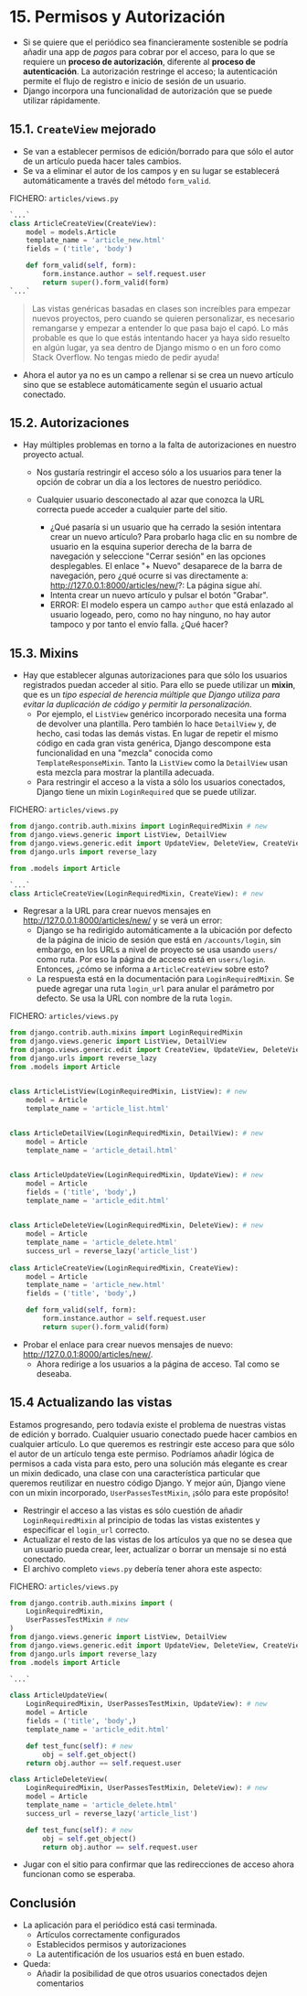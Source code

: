# 15. Permisos y Autorización

- Si se quiere que el periódico sea financieramente sostenible se podría añadir una app de *pagos* para cobrar por el acceso, para lo que se requiere un **proceso de autorización**, diferente al **proceso de autenticación**. La autorización restringe el acceso; la autenticación permite el flujo de registro e inicio de sesión de un usuario.
- Django incorpora una funcionalidad de autorización que se puede utilizar rápidamente. 

## 15.1. `CreateView` mejorado
- Se van a establecer permisos de edición/borrado para que sólo el autor de un artículo pueda hacer tales cambios.
- Se va a eliminar el autor de los campos y en su lugar se establecerá automáticamente a través del método `form_valid`.

FICHERO: `articles/views.py`
```python
`...`
class ArticleCreateView(CreateView):
    model = models.Article
    template_name = 'article_new.html'
    fields = ('title', 'body')

    def form_valid(self, form):
        form.instance.author = self.request.user
        return super().form_valid(form)
`...`
```
> Las vistas genéricas basadas en clases son increíbles para empezar nuevos proyectos, pero cuando se quieren personalizar, es necesario remangarse y empezar a entender lo que pasa bajo el capó. Lo más probable es que lo que estás intentando hacer ya haya sido resuelto en algún lugar, ya sea dentro de Django mismo o en un foro como Stack Overflow. No tengas miedo de pedir ayuda!

- Ahora el autor ya no es un campo a rellenar si se crea un nuevo artículo sino que se establece automáticamente según el usuario actual conectado.

## 15.2. Autorizaciones

- Hay múltiples problemas en torno a la falta de autorizaciones en nuestro proyecto actual.
    - Nos gustaría restringir el acceso sólo a los usuarios para tener la opción de cobrar un día a los lectores de nuestro periódico.
    
    - Cualquier usuario desconectado al azar que conozca la URL correcta puede acceder a cualquier parte del sitio.
    
      - ¿Qué pasaría si un usuario que ha cerrado la sesión intentara crear un nuevo artículo? Para probarlo haga clic en su nombre de usuario en la esquina superior derecha de la barra de navegación y seleccione "Cerrar sesión" en las opciones desplegables. El enlace "+ Nuevo" desaparece de la barra de navegación, pero ¿qué ocurre si vas directamente a: http://127.0.0.1:8000/articles/new/?: La página sigue ahí.
      - Intenta crear un nuevo artículo y pulsar el botón "Grabar".
      - ERROR: El modelo espera un campo `author` que está enlazado al usuario logeado, pero, como no hay ninguno, no hay autor tampoco y por tanto el envío falla. ¿Qué hacer?

## 15.3. Mixins
- Hay que establecer algunas autorizaciones para que sólo los usuarios registrados puedan acceder al sitio. Para ello se puede utilizar un **mixin**, que es un *tipo especial de herencia múltiple que Django utiliza para evitar la duplicación de código y permitir la personalización*.
    - Por ejemplo, el `ListView` genérico incorporado necesita una forma de devolver una plantilla. Pero también lo hace `DetailView` y, de hecho, casi todas las demás vistas. En lugar de repetir el mismo código en cada gran vista genérica, Django descompone esta funcionalidad en una "mezcla" conocida como `TemplateResponseMixin`. Tanto la `ListView` como la `DetailView` usan esta mezcla para mostrar la plantilla adecuada.
    - Para restringir el acceso a la vista a sólo los usuarios conectados, Django tiene un mixin `LoginRequired` que se puede utilizar.

FICHERO: `articles/views.py`
```python
from django.contrib.auth.mixins import LoginRequiredMixin # new
from django.views.generic import ListView, DetailView
from django.views.generic.edit import UpdateView, DeleteView, CreateView
from django.urls import reverse_lazy

from .models import Article

`...`
class ArticleCreateView(LoginRequiredMixin, CreateView): # new

```
- Regresar a la URL para crear nuevos mensajes en http://127.0.0.1:8000/articles/new/ y se verá un error:
    - Django se ha redirigido automáticamente a la ubicación por defecto de la página de inicio de sesión que está en `/accounts/login`, sin embargo, en los URLs a nivel de proyecto se usa usando `users/` como ruta. Por eso la página de acceso está en `users/login`. Entonces, ¿cómo se informa a `ArticleCreateView` sobre esto?
    - La respuesta está en la documentación para `LoginRequiredMixin`. Se puede agregar una ruta `login_url` para anular el parámetro por defecto. Se usa la URL con nombre de la ruta `login`.

FICHERO: `articles/views.py`
```python
from django.contrib.auth.mixins import LoginRequiredMixin
from django.views.generic import ListView, DetailView
from django.views.generic.edit import CreateView, UpdateView, DeleteView
from django.urls import reverse_lazy
from .models import Article


class ArticleListView(LoginRequiredMixin, ListView): # new
	model = Article
	template_name = 'article_list.html'

    
class ArticleDetailView(LoginRequiredMixin, DetailView): # new
	model = Article
	template_name = 'article_detail.html'


class ArticleUpdateView(LoginRequiredMixin, UpdateView): # new
    model = Article
    fields = ('title', 'body',)
	template_name = 'article_edit.html'

    
class ArticleDeleteView(LoginRequiredMixin, DeleteView): # new
	model = Article
	template_name = 'article_delete.html'
	success_url = reverse_lazy('article_list')
    
class ArticleCreateView(LoginRequiredMixin, CreateView):
	model = Article
	template_name = 'article_new.html'
	fields = ('title', 'body',)

    def form_valid(self, form):
		form.instance.author = self.request.user
		return super().form_valid(form)

```

- Probar el enlace para crear nuevos mensajes de nuevo: http://127.0.0.1:8000/articles/new/.
    - Ahora redirige a los usuarios a la página de acceso. Tal como se deseaba.

## 15.4 Actualizando las vistas
Estamos progresando, pero todavía existe el problema de nuestras vistas de edición y borrado. Cualquier usuario conectado puede hacer cambios en cualquier artículo. Lo que queremos es restringir este acceso para que sólo el autor de un artículo tenga este permiso.
Podríamos añadir lógica de permisos a cada vista para esto, pero una solución más elegante es crear un mixin dedicado, una clase con una característica particular que queremos reutilizar en nuestro código Django. Y mejor aún, Django viene con un mixin incorporado, `UserPassesTestMixin`, ¡sólo para este propósito!

- Restringir el acceso a las vistas es sólo cuestión de añadir `LoginRequiredMixin` al principio de todas las vistas existentes y especificar el `login_url` correcto.
- Actualizar el resto de las vistas de los artículos ya que no se desea que un usuario pueda crear, leer, actualizar o borrar un mensaje si no está conectado.
- El archivo completo `views.py` debería tener ahora este aspecto:

FICHERO: `articles/views.py`
```python
from django.contrib.auth.mixins import (
	LoginRequiredMixin,
	UserPassesTestMixin # new
)
from django.views.generic import ListView, DetailView
from django.views.generic.edit import UpdateView, DeleteView, CreateView
from django.urls import reverse_lazy
from .models import Article

`...`

class ArticleUpdateView(
	LoginRequiredMixin, UserPassesTestMixin, UpdateView): # new
	model = Article
	fields = ('title', 'body',)
	template_name = 'article_edit.html'

	def test_func(self): # new
		obj = self.get_object()
	return obj.author == self.request.user

class ArticleDeleteView(
	LoginRequiredMixin, UserPassesTestMixin, DeleteView): # new
	model = Article
	template_name = 'article_delete.html'
	success_url = reverse_lazy('article_list')

	def test_func(self): # new
		obj = self.get_object()
		return obj.author == self.request.user

```

- Jugar con el sitio para confirmar que las redirecciones de acceso ahora funcionan como se esperaba.

## Conclusión
- La aplicación para el periódico está casi terminada. 
    - Artículos correctamente configurados
    - Establecidos permisos y autorizaciones
    - La autentificación de los usuarios está en buen estado.
- Queda:
    - Añadir la posibilidad de que otros usuarios conectados dejen comentarios